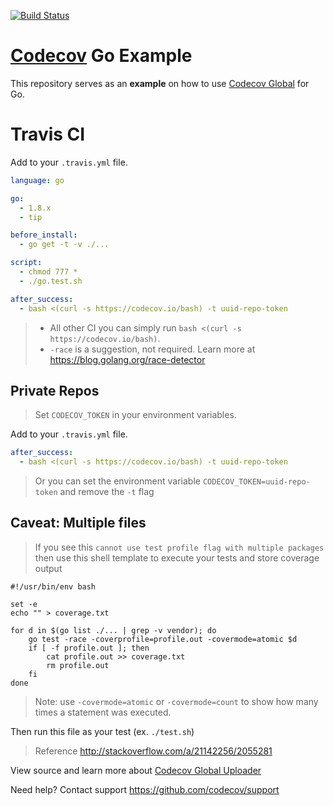 [![Build Status](https://travis-ci.org/YuPengZTE/github_tool.svg?branch=master)](https://travis-ci.org/YuPengZTE/github_tool)

[Codecov][1] Go Example
=======================

This repository serves as an **example** on how to use [Codecov Global][4] for Go.

# Travis CI

Add to your `.travis.yml` file.
```yml
language: go

go:
  - 1.8.x
  - tip

before_install:
  - go get -t -v ./...

script:
  - chmod 777 *
  - ./go.test.sh

after_success:
  - bash <(curl -s https://codecov.io/bash) -t uuid-repo-token
```

> - All other CI you can simply run `bash <(curl -s https://codecov.io/bash)`.
> - `-race` is a suggestion, not required. Learn more at https://blog.golang.org/race-detector

## Private Repos
> Set `CODECOV_TOKEN` in your environment variables.

Add to your `.travis.yml` file.
```yml
after_success:
  - bash <(curl -s https://codecov.io/bash) -t uuid-repo-token
```
> Or you can set the environment variable `CODECOV_TOKEN=uuid-repo-token` and remove the `-t` flag

## Caveat: Multiple files
> If you see this `cannot use test profile flag with multiple packages` then use this shell template to execute your tests and store coverage output

```shell
#!/usr/bin/env bash

set -e
echo "" > coverage.txt

for d in $(go list ./... | grep -v vendor); do
    go test -race -coverprofile=profile.out -covermode=atomic $d
    if [ -f profile.out ]; then
        cat profile.out >> coverage.txt
        rm profile.out
    fi
done
```
> Note: use `-covermode=atomic` or `-covermode=count` to show how many times a statement was executed.

Then run this file as your test (ex. `./test.sh`)

> Reference http://stackoverflow.com/a/21142256/2055281

View source and learn more about [Codecov Global Uploader][4]

Need help? Contact support https://github.com/codecov/support

[1]: https://codecov.io/
[4]: https://github.com/codecov/codecov-bash
